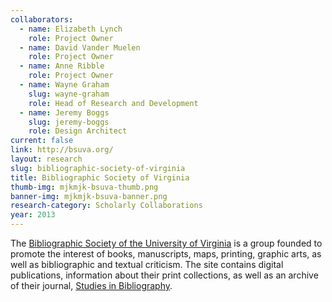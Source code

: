 ```yaml
---
collaborators:
  - name: Elizabeth Lynch
    role: Project Owner
  - name: David Vander Muelen
    role: Project Owner
  - name: Anne Ribble
    role: Project Owner
  - name: Wayne Graham
    slug: wayne-graham
    role: Head of Research and Development
  - name: Jeremy Boggs
    slug: jeremy-boggs
    role: Design Architect
current: false
link: http://bsuva.org/
layout: research
slug: bibliographic-society-of-virginia
title: Bibliographic Society of Virginia
thumb-img: mjkmjk-bsuva-thumb.png
banner-img: mjkmjk-bsuva-banner.png
research-category: Scholarly Collaborations
year: 2013
---
```


The [Bibliographic Society of the University of Virginia](http://bsuva.org/) is a group founded to promote the interest of books, manuscripts, maps, printing, graphic arts, as well as bibliographic and textual criticism. The site contains digital publications, information about their print collections, as well as an archive of their journal, [Studies in Bibliography](http://bsuva.org/wordpress/studies-in-bibliography/). 
